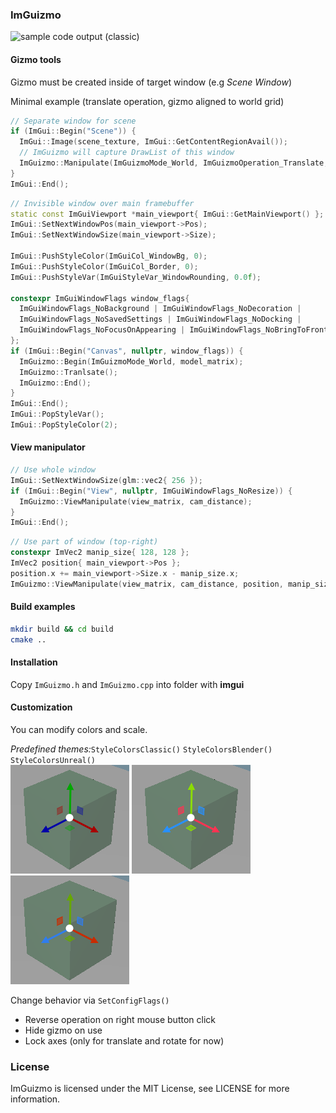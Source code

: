 ### ImGuizmo

![sample code output (classic)](https://github.com/skaarj1989/ImGuizmo/blob/gh-pages/example.gif?raw=true)

#### Gizmo tools

Gizmo must be created inside of target window (e.g *Scene Window*)

Minimal example (translate operation, gizmo aligned to world grid)
```cpp
// Separate window for scene
if (ImGui::Begin("Scene")) {
  ImGui::Image(scene_texture, ImGui::GetContentRegionAvail());
  // ImGuizmo will capture DrawList of this window
  ImGuizmo::Manipulate(ImGuizmoMode_World, ImGuizmoOperation_Translate, model_matrix);
}
ImGui::End();
```

```cpp
// Invisible window over main framebuffer
static const ImGuiViewport *main_viewport{ ImGui::GetMainViewport() };
ImGui::SetNextWindowPos(main_viewport->Pos);
ImGui::SetNextWindowSize(main_viewport->Size);
    
ImGui::PushStyleColor(ImGuiCol_WindowBg, 0);
ImGui::PushStyleColor(ImGuiCol_Border, 0);
ImGui::PushStyleVar(ImGuiStyleVar_WindowRounding, 0.0f);

constexpr ImGuiWindowFlags window_flags{
  ImGuiWindowFlags_NoBackground | ImGuiWindowFlags_NoDecoration |
  ImGuiWindowFlags_NoSavedSettings | ImGuiWindowFlags_NoDocking |
  ImGuiWindowFlags_NoFocusOnAppearing | ImGuiWindowFlags_NoBringToFrontOnFocus
};
if (ImGui::Begin("Canvas", nullptr, window_flags)) {
  ImGuizmo::Begin(ImGuizmoMode_World, model_matrix);
  ImGuizmo::Tranlsate();
  ImGuizmo::End();
}
ImGui::End();
ImGui::PopStyleVar();
ImGui::PopStyleColor(2);
```

#### View manipulator

```cpp
// Use whole window
ImGui::SetNextWindowSize(glm::vec2{ 256 });
if (ImGui::Begin("View", nullptr, ImGuiWindowFlags_NoResize)) {
  ImGuizmo::ViewManipulate(view_matrix, cam_distance);
}
ImGui::End();
```

```cpp
// Use part of window (top-right)
constexpr ImVec2 manip_size{ 128, 128 };
ImVec2 position{ main_viewport->Pos };
position.x += main_viewport->Size.x - manip_size.x;
ImGuizmo::ViewManipulate(view_matrix, cam_distance, position, manip_size);
```

#### Build examples
```bash
mkdir build && cd build
cmake ..
```

#### Installation

Copy `ImGuizmo.h` and `ImGuizmo.cpp` into folder with **imgui**

#### Customization

You can modify colors and scale.

_Predefined themes:_`StyleColorsClassic()` `StyleColorsBlender()` `StyleColorsUnreal()`
<br>![sample code output (classic)](https://raw.githubusercontent.com/skaarj1989/ImGuizmo/gh-pages/images/classic.png) ![sample code output (blender)](https://raw.githubusercontent.com/skaarj1989/ImGuizmo/gh-pages/images/blender.png) ![sample code output (unreal)](https://raw.githubusercontent.com/skaarj1989/ImGuizmo/gh-pages/images/unreal.png)

Change behavior via `SetConfigFlags()`
* Reverse operation on right mouse button click
* Hide gizmo on use
* Lock axes (only for translate and rotate for now)

### License

ImGuizmo is licensed under the MIT License, see LICENSE for more information.
